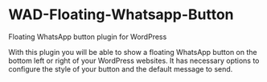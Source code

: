 # WAD-Floating-Whatsapp-Button
 Floating WhatsApp button plugin for WordPress

With this plugin you will be able to show a floating WhatsApp button on the bottom left or right of your WordPress websites. It has necessary options to configure the style of your button and the default message to send.

